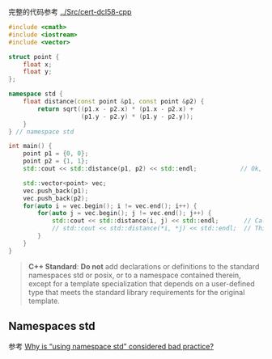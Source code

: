 完整的代码参考 [../Src/cert-dcl58-cpp](cert-dcl58-cpp.cpp)

```c++
#include <cmath>
#include <iostream>
#include <vector>

struct point {
    float x;
    float y;
};

namespace std {
    float distance(const point &p1, const point &p2) {
        return sqrt((p1.x - p2.x) * (p1.x - p2.x) +
                    (p1.y - p2.y) * (p1.y - p2.y));
    }
} // namespace std

int main() {
    point p1 = {0, 0};
    point p2 = {1, 1};
    std::cout << std::distance(p1, p2) << std::endl;            // Ok, seems right.

    std::vector<point> vec;
    vec.push_back(p1);
    vec.push_back(p2);
    for(auto i = vec.begin(); i != vec.end(); i++) {
        for(auto j = vec.begin(); j != vec.end(); j++) {
            std::cout << std::distance(i, j) << std::endl;       // Call distance in standard library.
            // std::cout << std::distance(*i, *j) << std::endl;  // This is the right way to call your func.
        }
    }
}
```

> **C++ Standard**: **Do not** add declarations or definitions to the standard namespaces std or posix, or to a namespace contained therein, except for a template specialization that depends on a user-defined type that meets the standard library requirements for the original template.

## Namespaces std




参考 [Why is “using namespace std” considered bad practice?](https://stackoverflow.com/questions/1452721/why-is-using-namespace-std-considered-bad-practice)  

